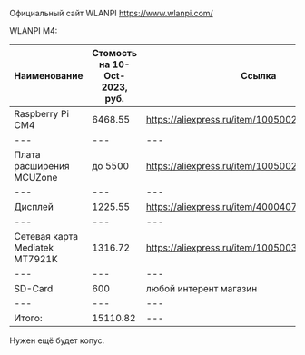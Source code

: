 Официальный сайт WLANPI https://www.wlanpi.com/

WLANPI M4:

| Наименование | Стомость на 10-Oct-2023, руб. | Ссылка |
| --- | --- | --- |
| Raspberry Pi CM4 | 6468.55 | https://aliexpress.ru/item/1005002583444714.html |
| --- | --- | --- |
| Плата расширения MCUZone | до 5500 | https://aliexpress.ru/item/1005002483187367.html |
| --- | --- | --- |
| Дисплей | 1225.55 | https://aliexpress.ru/item/4000407560621.html |
| --- | --- | --- |
|  Сетевая карта Mediatek MT7921K | 1316.72 | https://aliexpress.ru/item/1005003916843106.html |
| --- | --- | --- |
| SD-Card | 600 | любой интерент магазин |
| --- | --- | --- |
| Итого: | 15110.82 | --- |

Нужен ещё будет копус.
